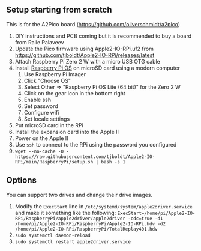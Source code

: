 ## Setup starting from scratch
This is for the A2Pico board (https://github.com/oliverschmidt/a2pico)
1. DIY instructions and PCB coming but it is recommended to buy a board from Ralle Palaveev
2. Update the Pico firmware using Apple2-IO-RPi.uf2 from https://github.com/tjboldt/Apple2-IO-RPi/releases/latest
3. Attach Raspberry Pi Zero 2 W with a micro USB OTG cable
4. Install [Raspberry Pi OS](https://www.raspberrypi.org/software/) on microSD card using a modern computer
    1. Use Raspberry Pi Imager
    2. Click "Choose OS"
    3. Select Other => "Raspberry Pi OS Lite (64 bit)" for the Zero 2 W
    4. Click on the gear icon in the bottom right
    5. Enable ssh
    6. Set password
    7. Configure wifi
    8. Set locale settings  
6. Put microSD card in the RPi
7. Install the expansion card into the Apple II
8. Power on the Apple II
9. Use `ssh` to connect to the RPi using the password you configured
10. `wget --no-cache -O - https://raw.githubusercontent.com/tjboldt/Apple2-IO-RPi/main/RaspberryPi/setup.sh | bash -s 1`

## Options
You can support two drives and change their drive images.
1. Modify the `ExecStart` line in `/etc/systemd/system/apple2driver.service` and make it something like the following: `ExecStart=/home/pi/Apple2-IO-RPi/RaspberryPi/apple2driver/apple2driver -cdc=true -d1 /home/pi/Apple2-IO-RPi/RaspberryPi/Apple2-IO-RPi.hdv -d2 /home/pi/Apple2-IO-RPi/RaspberryPi/TotalReplay401.hdv`
2. `sudo systemctl daemon-reload`
3. `sudo systemctl restart apple2driver.service`

